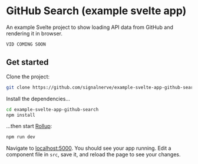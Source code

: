 # GitHub Search (example svelte app)

An example Svelte project to show loading API data from GitHub and rendering it in browser.

`VID COMING SOON`

## Get started

Clone the project:

```bash
git clone https://github.com/signalnerve/example-svelte-app-github-search
```

Install the dependencies...

```bash
cd example-svelte-app-github-search
npm install
```

...then start [Rollup](https://rollupjs.org):

```bash
npm run dev
```

Navigate to [localhost:5000](http://localhost:5000). You should see your app running. Edit a component file in `src`, save it, and reload the page to see your changes.
